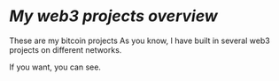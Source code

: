 
# <i>My web3 projects overview</i>

These are my bitcoin projects
As you know, I have built in several web3 projects on different networks.
<div>If you want, you can see.</div>




